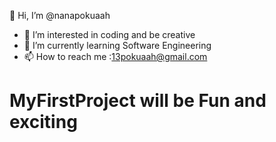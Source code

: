 👋 Hi, I’m @nanapokuaah
- 👀 I’m interested in coding and be creative
- 🌱 I’m currently learning Software Engineering
- 📫 How to reach me :13pokuaah@gmail.com
# MyFirstProject will be Fun and exciting
